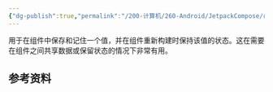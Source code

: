 ```yaml
---
{"dg-publish":true,"permalink":"/200-计算机/260-Android/JetpackCompose/remember函数/","tags":["JetpackCompose/函数"],"noteIcon":""}
---
```


用于在组件中保存和记住一个值，并在组件重新构建时保持该值的状态。这在需要在组件之间共享数据或保留状态的情况下非常有用。




## 参考资料
